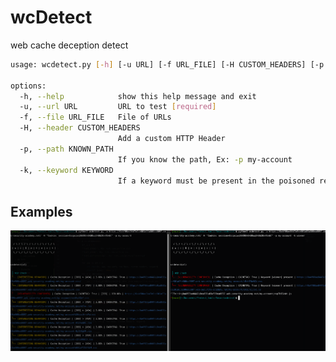# wcDetect
web cache deception detect

```bash                  
usage: wcdetect.py [-h] [-u URL] [-f URL_FILE] [-H CUSTOM_HEADERS] [-p KNOWN_PATH] [-k KEYWORD]

options:
  -h, --help            show this help message and exit
  -u, --url URL         URL to test [required]
  -f, --file URL_FILE   File of URLs
  -H, --header CUSTOM_HEADERS
                        Add a custom HTTP Header
  -p, --path KNOWN_PATH
                        If you know the path, Ex: -p my-account
  -k, --keyword KEYWORD
                        If a keyword must be present in the poisoned response, Ex: -k codejump

```

## Examples

![example 1](./static/exemple.png)
